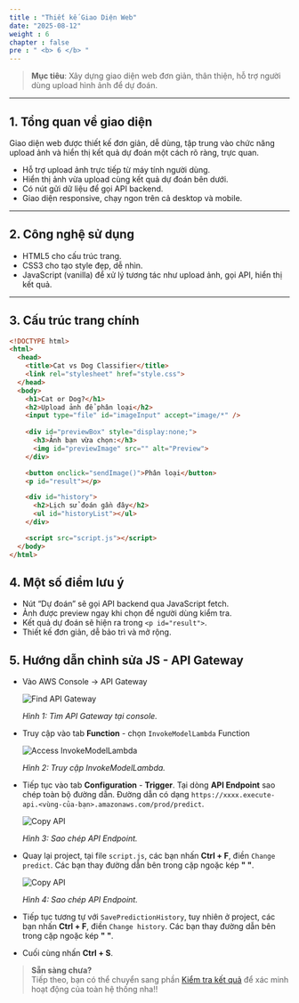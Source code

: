 ```yaml
---
title : "Thiết kế Giao Diện Web"
date: "2025-08-12"
weight : 6
chapter : false
pre : " <b> 6 </b> "
---
```


> **Mục tiêu**: Xây dựng giao diện web đơn giản, thân thiện, hỗ trợ người dùng upload hình ảnh để dự đoán.

---

## 1. Tổng quan về giao diện

Giao diện web được thiết kế đơn giản, dễ dùng, tập trung vào chức năng upload ảnh và hiển thị kết quả dự đoán một cách rõ ràng, trực quan.

- Hỗ trợ upload ảnh trực tiếp từ máy tính người dùng.
- Hiển thị ảnh vừa upload cùng kết quả dự đoán bên dưới.
- Có nút gửi dữ liệu để gọi API backend.
- Giao diện responsive, chạy ngon trên cả desktop và mobile.

---

## 2. Công nghệ sử dụng

- HTML5 cho cấu trúc trang.
- CSS3 cho tạo style đẹp, dễ nhìn.
- JavaScript (vanilla) để xử lý tương tác như upload ảnh, gọi API, hiển thị kết quả.

---

## 3. Cấu trúc trang chính

```html
<!DOCTYPE html>
<html>
  <head>
    <title>Cat vs Dog Classifier</title>
    <link rel="stylesheet" href="style.css">
  </head>
  <body>
    <h1>Cat or Dog?</h1>
    <h2>Upload ảnh để phân loại</h2>
    <input type="file" id="imageInput" accept="image/*" />
    
    <div id="previewBox" style="display:none;">
      <h3>Ảnh bạn vừa chọn:</h3>
      <img id="previewImage" src="" alt="Preview">
    </div>

    <button onclick="sendImage()">Phân loại</button>
    <p id="result"></p>

    <div id="history">
      <h2>Lịch sử đoán gần đây</h2>
      <ul id="historyList"></ul>
    </div>

    <script src="script.js"></script>
  </body>
</html>
```

## 4. Một số điểm lưu ý
- Nút “Dự đoán” sẽ gọi API backend qua JavaScript fetch.
- Ảnh được preview ngay khi chọn để người dùng kiểm tra.
- Kết quả dự đoán sẽ hiện ra trong `<p id="result">`.
- Thiết kế đơn giản, dễ bảo trì và mở rộng.

## 5. Hướng dẫn chỉnh sửa JS - API Gateway

- Vào AWS Console → API Gateway

  ![Find API Gateway](/images/6.web/web-1.png)  

  *Hình 1: Tìm API Gateway tại console.*

- Truy cập vào tab **Function** - chọn `InvokeModelLambda` Function

  ![Access InvokeModelLambda](//images/6.web/web-2.png)  

  *Hình 2: Truy cập InvokeModelLambda.*

- Tiếp tục vào tab **Configuration** - **Trigger**. Tại dòng **API Endpoint** sao chép toàn bộ đường dẫn. Đường dẫn có dạng `https://xxxx.execute-api.<vùng-của-bạn>.amazonaws.com/prod/predict`.

  ![Copy API](//images/6.web/web-3.png)  

  *Hình 3: Sao chép API Endpoint.*

- Quay lại project, tại file `script.js`, các bạn nhấn **Ctrl + F**, điền `Change predict`. Các bạn thay đường dẫn bên trong cặp ngoặc kép **" "**.

  ![Copy API](//images/6.web/web-4.png)  

  *Hình 4: Sao chép API Endpoint.*

- Tiếp tục tương tự với `SavePredictionHistory`, tuy nhiên ở project, các bạn nhấn **Ctrl + F**, điền `Change history`. Các bạn thay đường dẫn bên trong cặp ngoặc kép **" "**.

- Cuối cùng nhấn **Ctrl + S**.

> **Sẵn sàng chưa?**  
> Tiếp theo, bạn có thể chuyển sang phần [Kiểm tra kết quả](/7-check-result/) để xác minh hoạt động của toàn hệ thống nha!!